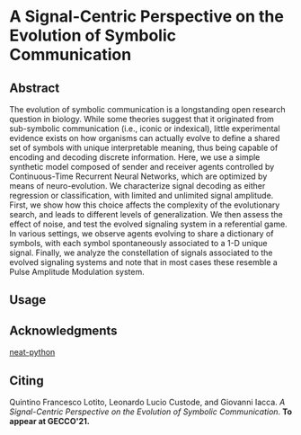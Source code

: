 # A Signal-Centric Perspective on the Evolution of Symbolic Communication

## Abstract
The evolution of symbolic communication is a longstanding open research question in biology. While some theories suggest that it originated from sub-symbolic communication (i.e., iconic or indexical), little experimental evidence exists on how organisms can actually evolve to define a shared set of symbols with unique interpretable meaning, thus being capable of encoding and decoding discrete information. Here, we use a simple synthetic model composed of sender and receiver agents controlled by Continuous-Time Recurrent Neural Networks, which are optimized by means of neuro-evolution. We characterize signal decoding as either regression or classification, with limited and unlimited signal amplitude. First, we show how this choice affects the complexity of the evolutionary search, and leads to different levels of generalization. We then assess the effect of noise, and test the evolved signaling system in a referential game. In various settings, we observe agents evolving to share a dictionary of symbols, with each symbol spontaneously associated to a 1-D unique signal. Finally, we analyze the constellation of signals associated to the evolved signaling systems and note that in most cases these resemble a Pulse Amplitude Modulation system.

## Usage

## Acknowledgments
[neat-python](https://github.com/CodeReclaimers/neat-python)

## Citing
Quintino Francesco Lotito, Leonardo Lucio Custode, and Giovanni Iacca. *A Signal-Centric Perspective on the Evolution of Symbolic Communication*. **To appear at GECCO'21.** 
